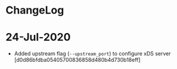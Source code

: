 # ChangeLog

# 24-Jul-2020

+ Added upstream flag (`--upstream_port`) to configure xDS server [d0d86bfdba05405700836858d480b4d730b18eff]